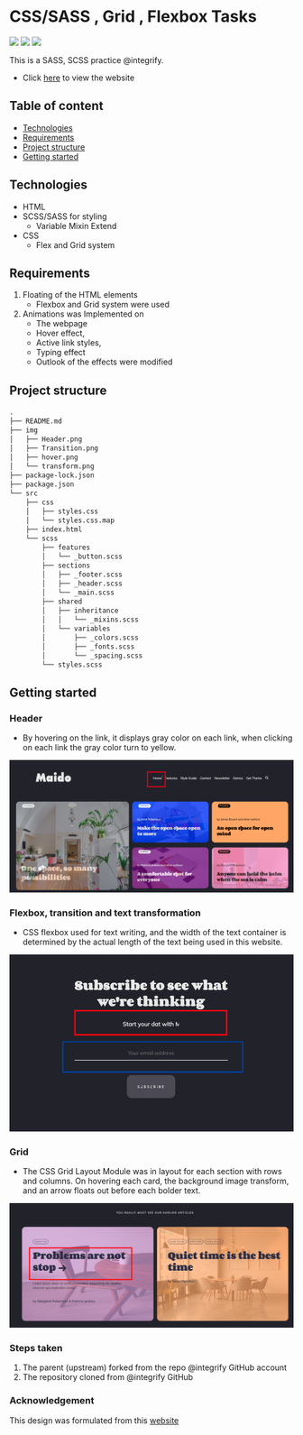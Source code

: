 # CSS/SASS , Grid , Flexbox Tasks

![](https://img.shields.io/static/v1?label=HTML&message=v.5&color=red)
![](https://img.shields.io/static/v1?label=CSS&message=v.3&color=blue)
![](https://img.shields.io/static/v1?label=SCSS&message=v.1.56&color=blue)

This is a SASS, SCSS  practice @integrify.
- Click [here](https://femiadesola.github.io/css_sass/) to view the website

## Table of content

- [Technologies](#technologies)
- [Requirements](#requirements)
- [Project structure](#project-structure)
- [Getting started](#getting-started)


## Technologies

- HTML
- SCSS/SASS for styling
    - Variable
    Mixin
    Extend
- CSS
    - Flex and Grid system

## Requirements

1. Floating of the HTML elements
    - Flexbox and Grid system were used
2. Animations was Implemented on
    - The webpage
    - Hover effect,
    - Active link styles,
    - Typing effect
    - Outlook of the effects were modified


## Project structure

```shell
.
├── README.md
├── img
│   ├── Header.png
│   ├── Transition.png
│   ├── hover.png
│   └── transform.png
├── package-lock.json
├── package.json
└── src
    ├── css
    │   ├── styles.css
    │   └── styles.css.map
    ├── index.html
    └── scss
        ├── features
        │   └── _button.scss
        ├── sections
        │   ├── _footer.scss
        │   ├── _header.scss
        │   └── _main.scss
        ├── shared
        │   ├── inheritance
        │   │   └── _mixins.scss
        │   └── variables
        │       ├── _colors.scss
        │       ├── _fonts.scss
        │       └── _spacing.scss
        └── styles.scss
```

## Getting started

### Header

- By hovering on the link, it displays gray color on each link, when clicking on each link the gray color turn to yellow.

![header](/img/Header.png)


### Flexbox, transition and text transformation

- CSS flexbox used for text writing, and the width of the text container is determined by the actual length of the text being used in this website. 

![Transition](/img/Transition.png)


### Grid 

- The CSS Grid Layout Module was in layout for each section with rows and columns. On hovering each card, the background image transform, and an arrow floats out before each bolder text.

![transform](/img/transform.png)


### Steps taken 

<ol>
    <li>The parent (upstream) forked from the repo @integrify GitHub account </li>
    <li>The repository cloned from @integrify GitHub </li>
</ol>

### Acknowledgement

This design was formulated from this [website](https://maido-dark.fueko.net/)